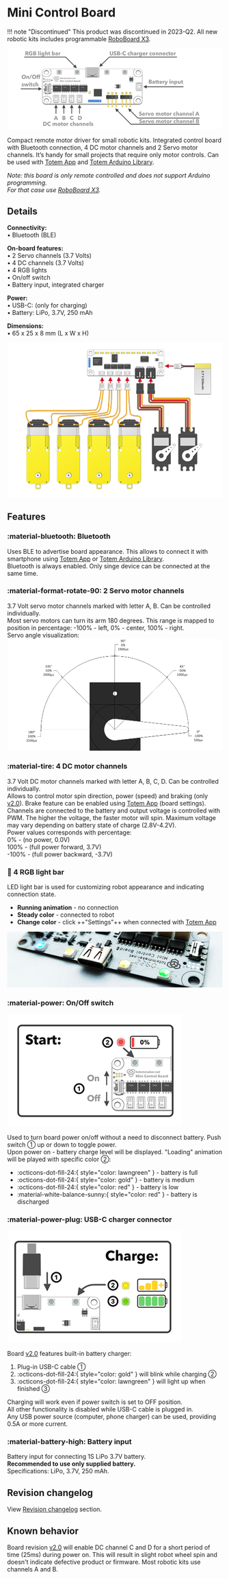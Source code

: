 # Mini Control Board

[Totem App]: ../remote-control/app/index.md "Totem Smartphone App"
[Totem Arduino Library]: ../remote-control/arduino/index.md "Totem Arduino Library for remote control"

!!! note "Discontinued"
    This product was discontinued in 2023-Q2. All new robotic kits includes programmable [RoboBoard X3](../roboboard-x3/index.md).

![Mini Control Board v2.0 explained](../assets/images/x3-v2.0-explained.png)

Compact remote motor driver for small robotic kits. Integrated control board with Bluetooth connection, 4 DC motor channels and 2 Servo motor channels. It’s handy for small projects that require  only motor controls. Can be used with [Totem App] and [Totem Arduino Library].

_Note: this board is only remote controlled and does not support Arduino programming.  
For that case use [RoboBoard X3](../roboboard-x3/index.md)._

## Details

**Connectivity:**  
• Bluetooth (BLE)  

**On-board features:**  
• 2 Servo channels (3.7 Volts)  
• 4 DC channels (3.7 Volts)  
• 4 RGB lights  
• On/off switch  
• Battery input, integrated charger  

**Power:**  
• USB-C: (only for charging)  
• Battery: LiPo, 3.7V, 250 mAh  

**Dimensions:**  
• 65 x 25 x 8 mm (L x W x H)  

![Mini Control Board with motors](../assets/images/x3-v1.5-motors.png)

## Features

### :material-bluetooth: Bluetooth

Uses BLE to advertise board appearance. This allows to connect it with smartphone using [Totem App] or [Totem Arduino Library].  
Bluetooth is always enabled. Only singe device can be connected at the same time.

### :material-format-rotate-90: 2 Servo motor channels

3.7 Volt servo motor channels marked with letter A, B. Can be controlled individually.  
Most servo motors can turn its arm 180 degrees. This range is mapped to position in percentage: -100% - left, 0% - center, 100% - right.  
Servo angle visualization:  
![Servo arm angles](../assets/images/servo_arm_angles.png)

### :material-tire: 4 DC motor channels

3.7 Volt DC motor channels marked with letter A, B, C, D. Can be controlled individually.  
Allows to control motor spin direction, power (speed) and braking (only [v2.0](revisions.md/#v20)). Brake feature can be enabled using [Totem App] (board settings).  
Channels are connected to the battery and output voltage is controlled with PWM. The higher the voltage, the faster motor will spin. Maximum voltage may vary depending on battery state of charge (2.8V-4.2V).  
Power values corresponds with percentage:  
0% - (no power, 0.0V)  
100% - (full power forward, 3.7V)  
-100% - (full power backward, -3.7V)  

### :traffic_light: 4 RGB light bar

LED light bar is used for customizing robot appearance and indicating connection state.  

- **Running animation** - no connection
- **Steady color** - connected to robot
- **Change color** - click ++"Settings"++ when connected with [Totem App]

![Mini Control Board RGB led](../assets/images/x3-v2.0-rgb.jpg)

### :material-power: On/Off switch

![Mini Control Board v2.0 discharged](../assets/images/x3-v2.0-discharged.png)

Used to turn board power on/off without a need to disconnect battery. Push switch ① up or down to toggle power.  
Upon power on - battery charge level will be displayed. "Loading" animation will be played with specific color ②:  

- :octicons-dot-fill-24:{ style="color: lawngreen" } - battery is full
- :octicons-dot-fill-24:{ style="color: gold" } - battery is medium
- :octicons-dot-fill-24:{ style="color: red" } - battery is low
- :material-white-balance-sunny:{ style="color: red" } - battery is discharged

### :material-power-plug: USB-C charger connector

![Mini Control Board v2.0 charging](../assets/images/x3-v2.0-charging.png)

Board [v2.0](revisions.md/#v20) features built-in battery charger:

1. Plug-in USB-C cable ①
1. :octicons-dot-fill-24:{ style="color: gold" } will blink while charging ②
1. :octicons-dot-fill-24:{ style="color: lawngreen" } will light up when finished ③

Charging will work even if power switch is set to OFF position.  
All other functionality is disabled while USB-C cable is plugged in.  
Any USB power source (computer, phone charger) can be used, providing 0.5A or more current.  

### :material-battery-high: Battery input

Battery input for connecting 1S LiPo 3.7V battery.  
**Recommended to use only supplied battery.**  
Specifications: LiPo, 3.7V, 250 mAh.

## Revision changelog

View [Revision changelog](revisions.md) section.

## Known behavior

Board revision [v2.0](revisions.md/#v20) will enable DC channel C and D for a short period of time (25ms) during power on. This will result in slight robot wheel spin and doesn't indicate defective product or firmware. Most robotic kits use channels A and B.
